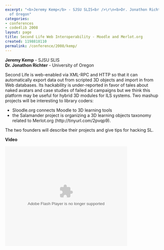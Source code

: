 ```yaml
---
excerpt: "<b>Jeremy Kemp</b> - SJSU SLIS<br />\r\n<b>Dr. Jonathon Richter</b> - University
  of Oregon"
categories:
- conferences
- code4lib 2008
layout: page
title: Second Life Web Interoperability - Moodle and Merlot.org
created: 1198818110
permalink: /conference/2008/kemp/
---
```

<b>Jeremy Kemp</b> - SJSU SLIS<br />
<b>Dr. Jonathon Richter</b> - University of Oregon<br />

Second Life is web-enabled via XML-RPC and HTTP so that it can automatically export data out from
scripted 3D objects and import in from Web databases. Its hackability is under-reported in favor of tales about naked avatars and case studies of failed ad campaigns but we think this platform may be useful for hybrid 3D modules for ILS systems. Two mashup projects will be interesting to library coders:
<ul>
<li> Sloodle.org connects Moodle to 3D learning tools</li>
<li> the Salamander project is organizing a 3D learning objects taxonomy related to Merlot.org (http://tinyurl.com/2pvqp9).</li>
</ul>
The two founders will describe their projects and give tips for hacking SL.

<b>Video</b>

<embed id="VideoPlayback" style="width:400px;height:326px" flashvars="" src="http://video.google.com/googleplayer.swf?docid=-3153699558549207576&hl=en" type="application/x-shockwave-flash"> </embed>
